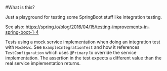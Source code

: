 #What is this?

Just a playground for testing some SpringBoot stuff like integration testing.

See also: https://spring.io/blog/2016/04/15/testing-improvements-in-spring-boot-1-4

Tests using a mock service implementation when doing an integration test with `MockMvc`. 
See `ExampleIntegrationTest` and how it references `TestConfiguration` which uses `@Primary` 
to override the service implementation. The assertion in the test expects a different value 
than the real service implementation returns.
